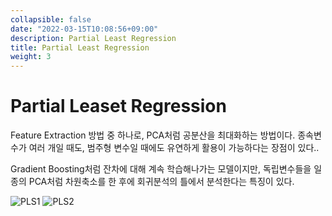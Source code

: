 ```yaml
---
collapsible: false
date: "2022-03-15T10:08:56+09:00"
description: Partial Least Regression
title: Partial Least Regression
weight: 3
---
```


# Partial Leaset Regression

Feature Extraction 방법 중 하나로, PCA처럼 공분산을 최대화하는 방법이다. 종속변수가 여러 개일 때도, 범주형 변수일 때에도 유연하게 활용이 가능하다는 장점이 있다..

Gradient Boosting처럼 잔차에 대해 계속 학습해나가는 모델이지만, 독립변수들을 일종의 PCA처럼 차원축소를 한 후에 회귀분석의 틀에서 분석한다는 특징이 있다.

![PLS1](images/posts/machine_learning/partial_least_regression1.jpg)
![PLS2](images/posts/machine_learning/partial_least_regression2.jpg)
